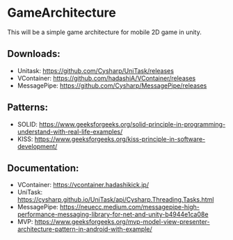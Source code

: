 # GameArchitecture
This will be a simple game architecture for mobile 2D game in unity.

Downloads:
-
- Unitask: https://github.com/Cysharp/UniTask/releases <br>
- VContainer: https://github.com/hadashiA/VContainer/releases <br>
- MessagePipe: https://github.com/Cysharp/MessagePipe/releases <br>

Patterns:
-
- SOLID: https://www.geeksforgeeks.org/solid-principle-in-programming-understand-with-real-life-examples/ <br>
- KISS: https://www.geeksforgeeks.org/kiss-principle-in-software-development/ <br>

Documentation:
-
- VContainer: https://vcontainer.hadashikick.jp/ <br>
- UniTask: https://cysharp.github.io/UniTask/api/Cysharp.Threading.Tasks.html <br>
- MessagePipe: https://neuecc.medium.com/messagepipe-high-performance-messaging-library-for-net-and-unity-b4944e1ca08e <br>
- MVP: https://www.geeksforgeeks.org/mvp-model-view-presenter-architecture-pattern-in-android-with-example/ <br>
